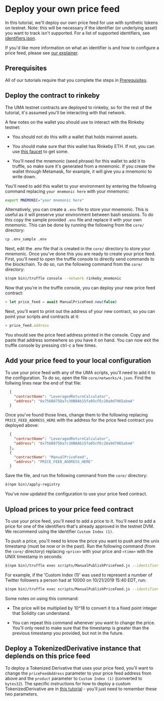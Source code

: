 # Deploy your own price feed

In this tutorial, we'll deploy our own price feed for use with synthetic tokens on testnet. Note: this will be
necessary if the identifier (or underlying asset) you want to track isn't supported. For a list of supported
identifiers, see [identifiers.json](https://github.com/UMAprotocol/protocol/blob/master/core/config/identifiers.json).

If you'd like more information on what an identifier is and how to configure a price feed, please see
[our explainer](../explainers/price-feed-configuration.md).

## Prerequisites

All of our tutorials require that you complete the steps in [Prerequisites](./prerequisites.md).

## Deploy the contract to rinkeby

The UMA testnet contracts are deployed to rinkeby, so for the rest of the tutorial, it's assumed you'll be interacting
with that network.

A few notes on the wallet you should use to interact with the Rinkeby testnet:

- You should not do this with a wallet that holds mainnet assets.

- You should make sure that this wallet has Rinkeby ETH. If not, you can use [this faucet](https://faucet.rinkeby.io/)
to get some.

- You'll need the mnemonic (seed phrase) for this wallet to add it to truffle, so make sure it's generated from a
mnemonic. If you create the wallet through Metamask, for example, it will give you a mnemonic to write down.

You'll need to add this wallet to your environment by entering the following command replacing `your mnemonic here`
with your mnemonic:

```bash
export MNEMONIC="your mnemonic here"
```
Alternatively, you can create a `.env` file to store your mnemonic. This is useful as it will preserve your environment 
between bash sessions. To do this copy the sample provided `.env` file and replace it with your own mnemonic. This can
be done by running the following from the `core/` directory:
```bash
cp .env_sample .env
```

Next, edit the .env file that is created in the `core/` directory to store your mnemonic. 
Once you've done this you are ready to create your price feed. First, you'll need to open the truffle console to directly send 
commands to the blockchain. To do so, run the following command from the `core/` directory:
```bash
$(npm bin)/truffle console --network rinkeby_mnemonic
```

Now that you're in the truffle console, you can deploy your new price feed contract:
```js
> let price_feed = await ManualPriceFeed.new(false)
```

Next, you'll want to print out the address of your new contract, so you can point your scripts and contracts at it:
```js
> price_feed.address
```

You should see the price feed address printed in the console. Copy and paste that address somewhere so you have it on
hand. You can now exit the truffle console by pressing ctrl-c a few times.

## Add your price feed to your local configuration

To use your price feed with any of the UMA scripts, you'll need to add it to the configuration. To do so, open the file
`core/networks/4.json`. Find the follwing lines near the end of that file:

```json
  {
    "contractName": "LeveragedReturnCalculator",
    "address": "0x756B875Da7c30B8Ab15fa05cFEc28a9d7065abeA"
  }
```

Once you've found those lines, change them to the following replacing `PRICE_FEED_ADDRESS_HERE` with the address for
the price feed contract you deployed above:
```json
  {
    "contractName": "LeveragedReturnCalculator",
    "address": "0x756B875Da7c30B8Ab15fa05cFEc28a9d7065abeA"
  },
  {
    "contractName": "ManualPriceFeed",
    "address": "PRICE_FEED_ADDRESS_HERE"
  }
```

Save the file, and run the following command from the `core/` directory:
```bash
$(npm bin)/apply-registry
```

You've now updated the configuration to use your price feed contract.

## Upload prices to your price feed contract

To use your price feed, you'll need to add a price to it. You'll need to add a price for one of the identifiers that's
already approved in the testnet DVM. We recommend using the identifier `Custom Index (1)`.

To push a price, you'll need to know the price you want to push and the unix timestamp (must be now or in the past).
Run the following command (from the `core/` directory) replacing `<price>` with your price and `<time>` with the UNIX
timestamp in seconds:
```bash
$(npm bin)/truffle exec scripts/ManualPublishPriceFeed.js --identifier 'Custom Index (1)' --price <price> --time <time> --network=rinkeby_mnemonic
```

For example, if the 'Custom Index (1)' was used to represent a number of Twitter followers a person had at 10000 on 10/21/2019 15:40 EDT, run:

```bash
$(npm bin)/truffle exec scripts/ManualPublishPriceFeed.js --identifier 'Custom Index (1)' --price 10000 --time 1571686800 --network=rinkeby_mnemonic
```

Some notes on using this command:

- The price will be multiplied by 10^18 to convert it to a fixed point integer that Solidity can understand.

- You can repeat this command whenever you want to change the price. You'll only need to make sure that the timestamp
is greater than the previous timestamp you provided, but not in the future.

## Deploy a TokenizedDerivative instance that deplends on this price feed

To deploy a Tokenized Derivative that uses your price feed, you'll want to change the `priceFeedAddress` parameter to
your price feed address from above and the `product` parameter to `Custom Index (1)` (converted to `bytes32`). The
specific instructions for how to deploy a custom TokenizedDerivative are in
[this tutorial](./customizing-tokens-via-cli.md) - you'll just need to remember these two parameters.

